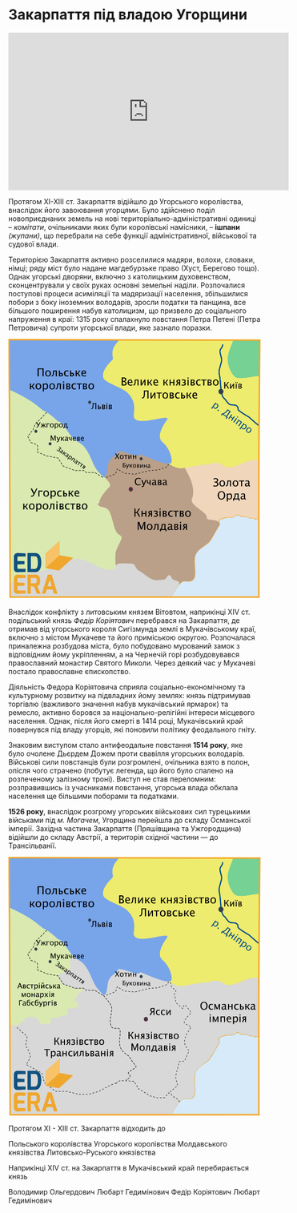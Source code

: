 # Закарпаття під владою Угорщини

<div class="fluidMedia">
<iframe align="center" width="560" height="315" src="https://www.youtube.com/embed/EbCtmzZLSck" frameborder="0" allowfullscreen></iframe>
</div>
<div class="popup">
</div>

Протягом XI-XIII ст. Закарпаття відійшло до Угорського королівства, внаслідок його завоювання угорцями. Було здійснено поділ новоприєднаних земель на нові територіально-адміністративні одиниці – *комітати*, очільниками яких були королівські намісники, – **ішпани** *(жупани)*, що перебрали на себе функції адміністративної, військової та судової влади.  

Територією Закарпаття активно розселилися мадяри, волохи, словаки, німці; ряду міст було надане магдебурзьке право (Хуст, Берегово тощо). Однак угорські дворяни, включно з католицьким духовенством, сконцентрували у своїх руках основні земельні наділи. Розпочалися поступові процеси асиміляції та мадяризації населення, збільшилися побори з боку іноземних володарів, зросли податки та панщина, все більшого поширення набув католицизм, що призвело до соціального напруження в краї:  1315 року спалахнуло повстання Петра Петені (Петра Петровича) супроти угорської влади, яке зазнало поразки.

<div align="center">
<img class="image" src="5_3_4.jpg" width="550px"/>
</div>

Внаслідок конфлікту з литовським князем Вітовтом, наприкінці XIV ст. подільський князь *Федір Коріятович* перебрався на Закарпаття, де отримав від угорського короля Сигізмунда землі в Мукачівському краї, включно з містом Мукачеве та його приміською округою. Розпочалася приналежна розбудова міста, було побудовано мурований замок з відповідним йому укріпленням, а на Чернечій горі розбудовувався православний монастир Святого Миколи. Через деякий час у Мукачеві постало православне єпископство.  

Діяльність Федора Коріятовича сприяла соціально-економічному та культурному розвитку на підвладних йому землях: князь підтримував торгівлю (важливого значення набув мукачівський ярмарок) та ремесло, активно боровся за національно-релігійні інтереси місцевого населення. Однак, після його смерті в 1414 році, Мукачівський край повернувся під владу угорців, які поновили політику феодального гніту. 

Знаковим виступом стало антифеодальне повстання **1514 року**, яке було очолене Дьєрдем Дожем проти свавілля угорських володарів. Військові сили повстанців були розгромлені, очільника взято в полон, опісля чого страчено (побутує легенда, що його було спалено на розпеченому залізному троні). Виступ не став переломним: розправившись із учасниками повстання, угорська влада обклала населення ще більшими поборами та податками. 

**1526 року**, внаслідок розгрому угорських військових сил турецькими військами під *м. Могачем*, Угорщина перейшла до складу Османської імперії. Західна частина Закарпаття (Пряшівщина та Ужгородщина) відійшли до складу Австрії, а територія східної частини — до Трансільванії. 

<div align="center">
<img class="image" src="5_3_6.jpg" width="550px"/>
</div>

<quiz>
<question>
	<p>Протягом XI - XIII ст. Закарпаття відходить до</p>
        <answer>Польського королівства</answer>
	<answer correct>Угорського королівства</answer>
        <answer>Молдавського князівства</answer>
	<answer>Литовсько-Руського князівства</answer>
</question>
<question>
	<p>Наприкінці XIV ст. на Закарпаття в Мукачівський край перебирається князь</p>
        <answer>Володимир Ольгердович</answer>
	<answer>Любарт Гедимінович</answer>
        <answer correct>Федір Коріятович</answer>
	<answer>Любарт Гедимінович</answer>
</question>
</quiz>